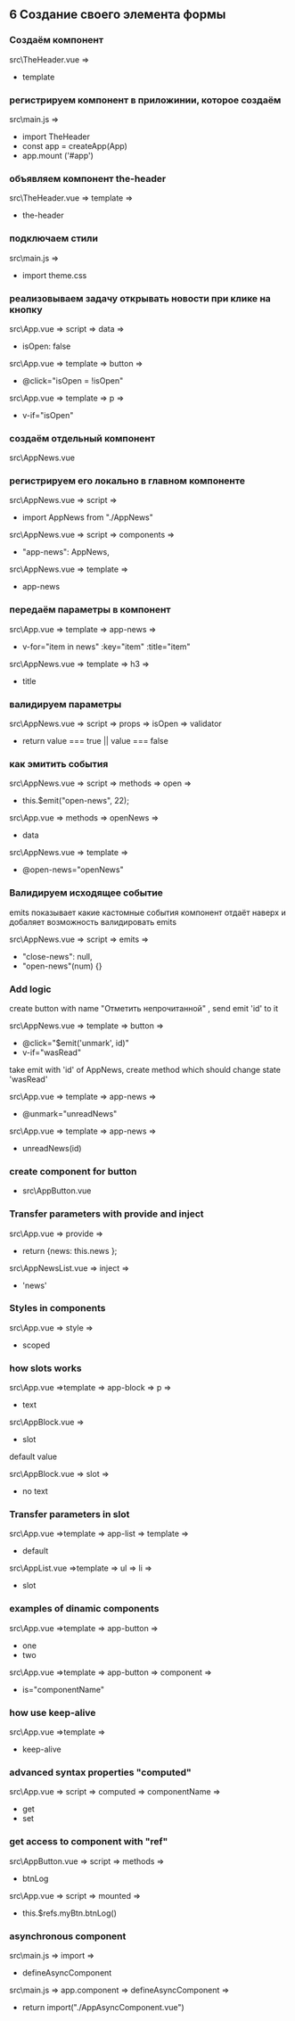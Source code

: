 ## 6 Создание своего элемента формы

### Создаём компонент

src\TheHeader.vue =>

- template

### регистрируем компонент в приложинии, которое создаём

src\main.js =>

- import TheHeader
- const app = createApp(App)
- app.mount ('#app')

### объявляем компонент the-header

src\TheHeader.vue => template =>

- the-header

### подключаем стили

src\main.js =>

- import theme.css

### реализовываем задачу открывать новости при клике на кнопку

src\App.vue => script => data =>

- isOpen: false

src\App.vue => template => button =>

- @click="isOpen = !isOpen"

src\App.vue => template => p =>

- v-if="isOpen"

### создаём отдельный компонент

src\AppNews.vue

### регистрируем его локально в главном компоненте

src\AppNews.vue => script =>

- import AppNews from "./AppNews"

src\AppNews.vue => script => components =>

- "app-news": AppNews,

src\AppNews.vue => template =>

- app-news

### передаём параметры в компонент

src\App.vue => template => app-news =>

- v-for="item in news" :key="item" :title="item"

src\AppNews.vue => template => h3 =>

- title

### валидируем параметры

src\AppNews.vue => script => props => isOpen => validator

- return value === true || value === false

### как эмитить события

src\AppNews.vue => script => methods => open =>

- this.\$emit("open-news", 22);

src\App.vue => methods => openNews =>

- data

src\AppNews.vue => template =>

- @open-news="openNews"

### Валидируем исходящее событие

emits показывает какие кастомные события компонент отдаёт наверх
и добаляет возможность валидировать emits

src\AppNews.vue => script => emits =>

- "close-news": null,
- "open-news"(num) {}

### Add logic
 create button with name  "Отметить непрочитанной" , send emit 'id' to it

src\AppNews.vue => template => button =>

-  @click="$emit('unmark', id)"
-   v-if="wasRead"


take emit with 'id' of AppNews, create method which should change state 'wasRead'

src\App.vue => template => app-news =>
- @unmark="unreadNews"

src\App.vue => template => app-news =>
- unreadNews(id)

###  create component for button

- src\AppButton.vue

###  Transfer parameters with provide and inject

 src\App.vue => provide =>
 - return {news: this.news };

 src\AppNewsList.vue => inject =>

- 'news'
###  Styles in components

 src\App.vue => style =>

- scoped


###  how slots works

src\App.vue =>template => app-block => p =>
- text

src\AppBlock.vue => 
- slot


default value

src\AppBlock.vue => slot =>
- no text

###  Transfer parameters in slot

src\App.vue =>template => app-list => template => 
- default

src\AppList.vue =>template => ul => li => 
- slot

###   examples of dinamic components

src\App.vue =>template => app-button => 
- one
- two

src\App.vue =>template => app-button => component => 
- is="componentName"

###   how use keep-alive

src\App.vue =>template =>
- keep-alive

### advanced syntax properties "computed"

src\App.vue => script => computed => componentName =>


- get
- set

###  get access to component with "ref"

src\AppButton.vue => script => methods => 
- btnLog

src\App.vue => script => mounted => 
-  this.$refs.myBtn.btnLog()


###  asynchronous component

src\main.js => import => 
- defineAsyncComponent


src\main.js => app.component => defineAsyncComponent => 
-  return import("./AppAsyncComponent.vue")